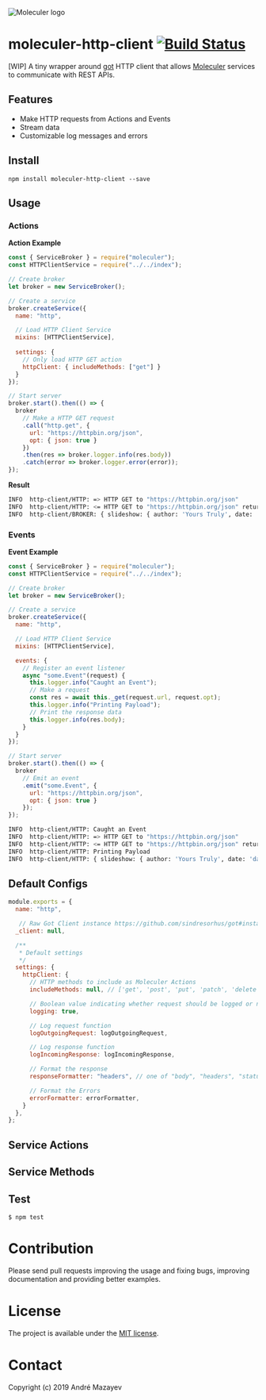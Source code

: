 ![Moleculer logo](http://moleculer.services/images/banner.png)

# moleculer-http-client [![Build Status](https://travis-ci.org/AndreMaz/moleculer-http-client.svg?branch=master)](https://travis-ci.org/AndreMaz/moleculer-http-client)

[WIP] A tiny wrapper around [got](https://github.com/sindresorhus/got) HTTP client that allows [Moleculer](https://moleculer.services/) services to communicate with REST APIs.

## Features

- Make HTTP requests from Actions and Events
- Stream data
- Customizable log messages and errors

## Install
```
npm install moleculer-http-client --save
```
## Usage

### Actions
**Action Example**
```js
const { ServiceBroker } = require("moleculer");
const HTTPClientService = require("../../index");

// Create broker
let broker = new ServiceBroker();

// Create a service
broker.createService({
  name: "http",

  // Load HTTP Client Service  
  mixins: [HTTPClientService],
  
  settings: {
    // Only load HTTP GET action
    httpClient: { includeMethods: ["get"] }
  }
});

// Start server
broker.start().then(() => {
  broker
    // Make a HTTP GET request
    .call("http.get", {
      url: "https://httpbin.org/json",
      opt: { json: true }
    })
    .then(res => broker.logger.info(res.body))
    .catch(error => broker.logger.error(error));
});
```

**Result**
```bash
INFO  http-client/HTTP: => HTTP GET to "https://httpbin.org/json"
INFO  http-client/HTTP: <= HTTP GET to "https://httpbin.org/json" returned with status code 200
INFO  http-client/BROKER: { slideshow: { author: 'Yours Truly', date: 'date of publication', slides: [ [Object], [Object] ], title: 'Sample Slide Show' } }
```

### Events
**Event Example**
```js
const { ServiceBroker } = require("moleculer");
const HTTPClientService = require("../../index");

// Create broker
let broker = new ServiceBroker();

// Create a service
broker.createService({
  name: "http",

  // Load HTTP Client Service
  mixins: [HTTPClientService],

  events: {
    // Register an event listener
    async "some.Event"(request) {
      this.logger.info("Caught an Event");
      // Make a request
      const res = await this._get(request.url, request.opt);
      this.logger.info("Printing Payload");
      // Print the response data
      this.logger.info(res.body);
    }
  }
});

// Start server
broker.start().then(() => {
  broker
    // Emit an event
    .emit("some.Event", {
      url: "https://httpbin.org/json",
      opt: { json: true }
    });
});
```

```bash
INFO  http-client/HTTP: Caught an Event
INFO  http-client/HTTP: => HTTP GET to "https://httpbin.org/json"
INFO  http-client/HTTP: <= HTTP GET to "https://httpbin.org/json" returned with status code 200
INFO  http-client/HTTP: Printing Payload
INFO  http-client/HTTP: { slideshow: { author: 'Yours Truly', date: 'date of publication', slides: [ [Object], [Object] ], title: 'Sample Slide Show' } }
```

## Default Configs
```js
module.exports = {
  name: "http",

   // Raw Got Client instance https://github.com/sindresorhus/got#instances
  _client: null,

  /**
   * Default settings
   */
  settings: {
    httpClient: {
      // HTTP methods to include as Moleculer Actions
      includeMethods: null, // ['get', 'post', 'put', 'patch', 'delete' ]

      // Boolean value indicating whether request should be logged or not
      logging: true,

      // Log request function
      logOutgoingRequest: logOutgoingRequest,

      // Log response function
      logIncomingResponse: logIncomingResponse,

      // Format the response
      responseFormatter: "headers", // one of "body", "headers", "status", "raw"

      // Format the Errors
      errorFormatter: errorFormatter,
    }
  },
};
```

## Service Actions

## Service Methods

## Test
```
$ npm test
```

# Contribution

Please send pull requests improving the usage and fixing bugs, improving documentation and providing better examples.

# License
The project is available under the [MIT license](https://tldrlegal.com/license/mit-license).

# Contact
Copyright (c) 2019 André Mazayev
